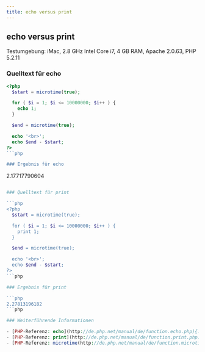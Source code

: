 ```yaml
---
title: echo versus print
---
```


## echo versus print

Testumgebung: iMac, 2.8 GHz Intel Core i7, 4 GB RAM, Apache 2.0.63, PHP 5.2.11

### Quelltext für echo

```php
<?php
  $start = microtime(true);

  for ( $i = 1; $i <= 10000000; $i++ ) {
    echo 1;
  }

  $end = microtime(true);

  echo '<br>';
  echo $end - $start;
?>
```php

### Ergebnis für echo

```
2.17717790604
```php

### Quelltext für print

```php
<?php
  $start = microtime(true);

  for ( $i = 1; $i <= 10000000; $i++ ) {
    print 1;
  }

  $end = microtime(true);

  echo '<br>';
  echo $end - $start;
?>
```php

### Ergebnis für print

```php
2.27813196182
```php

### Weiterführende Informationen

- [PHP-Referenz: echo](http://de.php.net/manual/de/function.echo.php){:target="_blank"}
- [PHP-Referenz: print](http://de.php.net/manual/de/function.print.php){:target="_blank"}
- [PHP-Referenz: microtime(http://de.php.net/manual/de/function.microtime.php)](){:target="_blank"}
